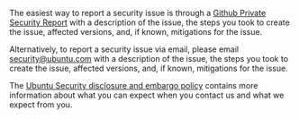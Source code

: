 The easiest way to report a security issue is through a [Github Private Security Report](https://github.com/canonical/parca-rock/security/advisories/new)
with a description of the issue, the steps you took to create the issue, affected versions, and, if known, mitigations for the issue.

Alternatively, to report a security issue via email, please email [security@ubuntu.com](mailto:security@ubuntu.com) with a description of the issue,
the steps you took to create the issue, affected versions, and, if known, mitigations for the issue.

The [Ubuntu Security disclosure and embargo policy](https://ubuntu.com/security/disclosure-policy) contains more information about what you can expect
when you contact us and what we expect from you. 
